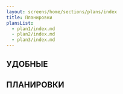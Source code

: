 ```yaml
---
layout: screens/home/sections/plans/index
title: Планировки
plansList:
  - plan1/index.md
  - plan2/index.md
  - plan3/index.md
---
```


## УДОБНЫЕ

## **ПЛАНИРОВКИ**
